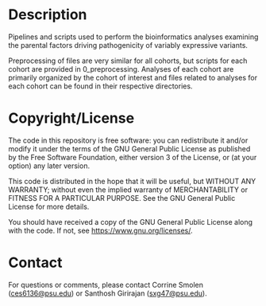 # Description
Pipelines and scripts used to perform the bioinformatics analyses examining the parental factors driving pathogenicity of variably expressive variants.

Preprocessing of files are very similar for all cohorts, but scripts for each cohort are provided in 0_preprocessing.
Analyses of each cohort are primarily organized by the cohort of interest and files related to analyses for each cohort can be found in their respective directories.

# Copyright/License
The code in this repository is free software: you can redistribute it and/or modify
it under the terms of the GNU General Public License as published by
the Free Software Foundation, either version 3 of the License, or
(at your option) any later version.

This code is distributed in the hope that it will be useful,
but WITHOUT ANY WARRANTY; without even the implied warranty of
MERCHANTABILITY or FITNESS FOR A PARTICULAR PURPOSE.  See the
GNU General Public License for more details.

You should have received a copy of the GNU General Public License
along with the code.  If not, see <https://www.gnu.org/licenses/>.

# Contact
For questions or comments, please contact Corrine Smolen (ces6136@psu.edu) or Santhosh Girirajan (sxg47@psu.edu).
